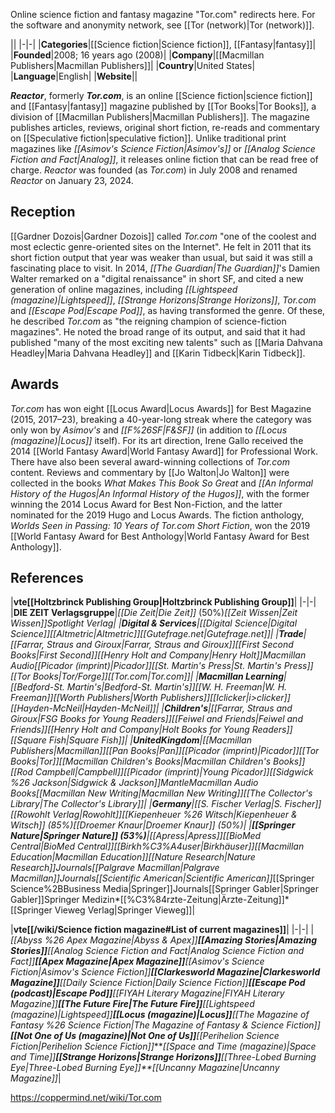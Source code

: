 Online science fiction and fantasy magazine
"Tor.com" redirects here. For the software and anonymity network, see [[Tor (network)\|Tor (network)]].


||
|-|-|
|**Categories**|[[Science fiction\|Science fiction]], [[Fantasy\|fantasy]]|
|**Founded**|2008; 16 years ago (2008)|
|**Company**|[[Macmillan Publishers\|Macmillan Publishers]]|
|**Country**|United States|
|**Language**|English|
|**Website**||

***Reactor***, formerly ***Tor.com***, is an online [[Science fiction\|science fiction]] and [[Fantasy\|fantasy]] magazine published by [[Tor Books\|Tor Books]], a division of [[Macmillan Publishers\|Macmillan Publishers]]. The magazine publishes articles, reviews, original short fiction, re-reads and commentary on [[Speculative fiction\|speculative fiction]]. Unlike traditional print magazines like *[[Asimov's Science Fiction\|Asimov's]]* or *[[Analog Science Fiction and Fact\|Analog]]*, it releases online fiction that can be read free of charge.
*Reactor* was founded (as *Tor.com*) in July 2008 and renamed *Reactor* on January 23, 2024.

## Reception
[[Gardner Dozois\|Gardner Dozois]] called *Tor.com* "one of the coolest and most eclectic genre-oriented sites on the Internet". He felt in 2011 that its short fiction output that year was weaker than usual, but said it was still a fascinating place to visit. In 2014, *[[The Guardian\|The Guardian]]*'s Damien Walter remarked on a "digital renaissance" in short SF, and cited a new generation of online magazines, including *[[Lightspeed (magazine)\|Lightspeed]]*, *[[Strange Horizons\|Strange Horizons]]*, *Tor.com* and *[[Escape Pod\|Escape Pod]]*, as having transformed the genre. Of these, he described *Tor.com* as "the reigning champion of science-fiction magazines". He noted the broad range of its output, and said that it had published "many of the most exciting new talents" such as [[Maria Dahvana Headley\|Maria Dahvana Headley]] and [[Karin Tidbeck\|Karin Tidbeck]].

## Awards
*Tor.com* has won eight [[Locus Award\|Locus Awards]] for Best Magazine (2015, 2017–23), breaking a 40-year-long streak where the category was only won by *Asimov's* and *[[F%26SF\|F&SF]]* (in addition to *[[Locus (magazine)\|Locus]]* itself). For its art direction, Irene Gallo received the 2014 [[World Fantasy Award\|World Fantasy Award]] for Professional Work.
There have also been several award-winning collections of *Tor.com* content. Reviews and commentary by [[Jo Walton\|Jo Walton]] were collected in the books *What Makes This Book So Great* and *[[An Informal History of the Hugos\|An Informal History of the Hugos]]*, with the former winning the 2014 Locus Award for Best Non-Fiction, and the latter nominated for the 2019 Hugo and Locus Awards. The fiction anthology, *Worlds Seen in Passing: 10 Years of Tor.com Short Fiction*, won the 2019 [[World Fantasy Award for Best Anthology\|World Fantasy Award for Best Anthology]].

## References


|**vte[[Holtzbrinck Publishing Group\|Holtzbrinck Publishing Group]]**|
|-|-|
|**DIE ZEIT Verlagsgruppe**|*[[Die Zeit\|Die Zeit]]* (50%)*[[Zeit Wissen\|Zeit Wissen]]*Spotlight Verlag|
|**Digital & Services**|[[Digital Science\|Digital Science]][[Altmetric\|Altmetric]][[Gutefrage.net\|Gutefrage.net]]|
|**Trade**|[[Farrar, Straus and Giroux\|Farrar, Straus and Giroux]][[First Second Books\|First Second]][[Henry Holt and Company\|Henry Holt]]Macmillan Audio[[Picador (imprint)\|Picador]][[St. Martin's Press\|St. Martin's Press]][[Tor Books\|Tor/Forge]][[Tor.com\|Tor.com]]|
|**Macmillan Learning**|[[Bedford-St. Martin's\|Bedford-St. Martin's]][[W. H. Freeman\|W. H. Freeman]][[Worth Publishers\|Worth Publishers]][[Iclicker\|i>clicker]][[Hayden-McNeil\|Hayden-McNeil]]|
|**Children's**|[[Farrar, Straus and Giroux\|FSG Books for Young Readers]][[Feiwel and Friends\|Feiwel and Friends]][[Henry Holt and Company\|Holt Books for Young Readers]][[Square Fish\|Square Fish]]|
|**UnitedKingdom**|[[Macmillan Publishers\|Macmillan]][[Pan Books\|Pan]][[Picador (imprint)\|Picador]][[Tor Books\|Tor]][[Macmillan Children's Books\|Macmillan Children's Books]][[Rod Campbell\|Campbell]][[Picador (imprint)\|Young Picador]][[Sidgwick %26 Jackson\|Sidgwick & Jackson]]MantleMacmillan Audio Books[[Macmillan New Writing\|Macmillan New Writing]][[The Collector's Library\|The Collector's Library]]|
|**Germany**|[[S. Fischer Verlag\|S. Fischer]][[Rowohlt Verlag\|Rowohlt]][[Kiepenheuer %26 Witsch\|Kiepenheuer & Witsch]] (85%)[[Droemer Knaur\|Droemer Knaur]] (50%)|
|**[[Springer Nature\|Springer Nature]] (53%)**|[[Apress\|Apress]][[BioMed Central\|BioMed Central]][[Birkh%C3%A4user\|Birkhäuser]][[Macmillan Education\|Macmillan Education]][[Nature Research\|Nature Research]]Journals[[Palgrave Macmillan\|Palgrave Macmillan]]Journals*[[Scientific American\|Scientific American]]*[[Springer Science%2BBusiness Media\|Springer]]Journals[[Springer Gabler\|Springer Gabler]]Springer Medizin*[[%C3%84rzte-Zeitung\|Ärzte-Zeitung]]*[[Springer Vieweg Verlag\|Springer Vieweg]]|

|**vte[[/wiki/Science fiction magazine#List of current magazines]]**|
|-|-|
|*[[Abyss %26 Apex Magazine\|Abyss & Apex]]**[[Amazing Stories\|Amazing Stories]]**[[Analog Science Fiction and Fact\|Analog Science Fiction and Fact]]**[[Apex Magazine\|Apex Magazine]]**[[Asimov's Science Fiction\|Asimov's Science Fiction]]**[[Clarkesworld Magazine\|Clarkesworld Magazine]]**[[Daily Science Fiction\|Daily Science Fiction]]**[[Escape Pod (podcast)\|Escape Pod]]**[[FIYAH Literary Magazine\|FIYAH Literary Magazine]]**[[The Future Fire\|The Future Fire]]**[[Lightspeed (magazine)\|Lightspeed]]**[[Locus (magazine)\|Locus]]**[[The Magazine of Fantasy %26 Science Fiction\|The Magazine of Fantasy & Science Fiction]]**[[Not One of Us (magazine)\|Not One of Us]]**[[Perihelion Science Fiction\|Perihelion Science Fiction]]****[[Space and Time (magazine)\|Space and Time]]**[[Strange Horizons\|Strange Horizons]]**[[Three-Lobed Burning Eye\|Three-Lobed Burning Eye]]**[[Uncanny Magazine\|Uncanny Magazine]]*|






https://coppermind.net/wiki/Tor.com